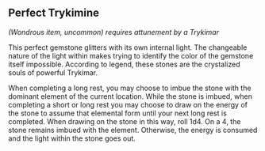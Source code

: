 ## Perfect Trykimine
*(Wondrous item, uncommon) requires attunement by a Trykimar*

This perfect gemstone glitters with its own internal light. The changeable nature of the light within makes trying to identify the color of the gemstone itself impossible. According to legend, these stones are the crystalized souls of powerful Trykimar.

When completing a long rest, you may choose to imbue the stone with the dominant element of the current location. While the stone is imbued, when completing a short or long rest you may choose to draw on the energy of the stone to assume that elemental form until your next long rest is completed. When drawing on the stone in this way, roll 1d4. On a 4, the stone remains imbued with the element. Otherwise, the energy is consumed and the light within the stone goes out.
